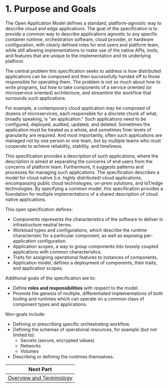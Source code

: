 # 1. Purpose and Goals

The Open Application Model defines a standard, platform-agnostic way to describe cloud and edge applications. The goal of the specification is to provide a common way to describe applications agnostic to any specific container runtime, orchestration software, cloud provider, or hardware configuration, with clearly defined roles for end users and platform team, while still allowing implementations to make use of the native APIs, tools, and features that are unique to the implementation and its underlying platform.

The central problem this specification seeks to address is how distributed applications can be composed and then successfully handed off to those responsible for operating them. The problem is not so much about how to write programs, but how to take components of a service oriented (or microservice oriented) architecture, and streamline the workflow that surrounds such applications.

For example, a contemporary cloud application may be composed of dozens of microservices, each responsible for a discrete chunk of what, broadly speaking, is "an application." Such applications need to be configured, deployed, audited, updated, and deleted. Sometimes the application must be treated as a whole, and sometimes finer levels of granularity are required. And most importantly, often such applications are managed not by one person or one team, but by multiple teams who must cooperate to achieve reliability, stability, and timeliness.

This specification provides a description of such applications, where the description is aimed at separating the concerns of end users from the concerns of platform team. Furthermore, it suggests patterns and processes for managing such applications. The specification describes a model for cloud native (i.e. highly distributed) cloud applications, encompassing public cloud technologies, on-prem solutions, and IoT/edge technologies. By specifying a common model, this specification provides a foundation for multiple implementations of a shared description of cloud native applications.

This open specification defines:

- Components represents the characteristics of the software to deliver in infrastructure neutral terms.
- Workload types and configurations, which describe the runtime characteristic for a particular component, as well as exposing per-application configuration.
- Application scopes, a way to group components into loosely coupled applications with common characteristics.
- Traits for assigning operational features to instances of components.
- Application model, defines a deployment of components, their traits, and application scopes.

Additional goals of the specification are to:

- Define __roles and responsibilities__ with respect to the model.
- Promote the genesis of multiple, differentiated implementations of both tooling and runtimes which can operate on a common class of component types and applications.

Non-goals include:

- Defining or prescribing specific orchestrating workflow.
- Defining the schemas of operational resources, for example (but not limited
  to):
  - Secrets (secure, encrypted values)
  - Networks
  - Volumes
- Describing or defining the runtimes themselves.

| Next Part     |
| ------------- |
| [Overview and Terminology](2.overview_and_terminology.md)|
